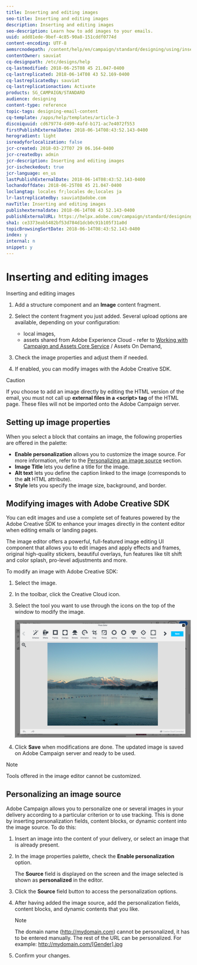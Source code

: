 ```yaml
---
title: Inserting and editing images
seo-title: Inserting and editing images
description: Inserting and editing images
seo-description: Learn how to add images to your emails.
uuid: add81ede-9bef-4c85-90a8-151cddf0774d
content-encoding: UTF-8
aemsrcnodepath: /content/help/en/campaign/standard/designing/using/inserting-and-editing-images
contentOwner: sauviat
cq-designpath: /etc/designs/help
cq-lastmodified: 2018-06-25T08 45 21.047-0400
cq-lastreplicated: 2018-06-14T08 43 52.169-0400
cq-lastreplicatedby: sauviat
cq-lastreplicationaction: Activate
products: SG_CAMPAIGN/STANDARD
audience: designing
content-type: reference
topic-tags: designing-email-content
cq-template: /apps/help/templates/article-3
discoiquuid: cd679774-d499-4afd-b171-ac7e4072f553
firstPublishExternalDate: 2018-06-14T08:43:52.143-0400
herogradient: light
isreadyforlocalization: false
jcr-created: 2018-03-27T07 29 06.164-0400
jcr-createdby: admin
jcr-description: Inserting and editing images
jcr-ischeckedout: true
jcr-language: en_us
lastPublishExternalDate: 2018-06-14T08:43:52.143-0400
lochandoffdate: 2018-06-25T08 45 21.047-0400
loclangtag: locales fr;locales de;locales ja
lr-lastreplicatedby: sauviat@adobe.com
navTitle: Inserting and editing images
publishexternaldate: 2018-06-14T08 43 52.143-0400
publishExternalURL: https://helpx.adobe.com/campaign/standard/designing/using/inserting-and-editing-images.html
sha1: ce3373eab5482bf53d784d1dcb0c91b105f31a0d
topicBrowsingSortDate: 2018-06-14T08:43:52.143-0400
index: y
internal: n
snippet: y
---
```


# Inserting and editing images

Inserting and editing images

1. Add a structure component and an **Image** content fragment.
1. Select the content fragment you just added. Several upload options are available, depending on your configuration:

    * local images,
    * assets shared from Adobe Experience Cloud - refer to [Working with Campaign and Assets Core Service](../../integrating/using/working-with-campaign-and-assets-core-service.md) / Assets On Demand,

1. Check the image properties and adjust them if needed.
1. If enabled, you can modify images with the Adobe Creative SDK.

>[!CAUTION]
>
>If you choose to add an image directly by editing the HTML version of the email, you must not call up **external files in a &lt;script&gt; tag** of the HTML page. These files will not be imported onto the Adobe Campaign server.

## Setting up image properties

When you select a block that contains an image, the following properties are offered in the palette:

* **Enable personalization** allows you to customize the image source. For more information, refer to the [Personalizing an image source](../../designing/using/inserting-images.md#personalizing-an-image-source) section.
* **Image Title** lets you define a title for the image.
* **Alt text** lets you define the caption linked to the image (corresponds to the **alt** HTML attribute).
* **Style** lets you specify the image size, background, and border.

## Modifying images with Adobe Creative SDK

You can edit images and use a complete set of features powered by the Adobe Creative SDK to enhance your images directly in the content editor when editing emails or landing pages.

The image editor offers a powerful, full-featured image editing UI component that allows you to edit images and apply effects and frames, original high-quality stickers, beautiful overlays, fun features like tilt shift and color splash, pro-level adjustments and more.

To modify an image with Adobe Creative SDK:

1. Select the image.
1. In the toolbar, click the Creative Cloud icon.
1. Select the tool you want to use through the icons on the top of the window to modify the image.

   ![](assets/email_designer_ccSdkToolbar.png)

1. Click **Save** when modifications are done. The updated image is saved on Adobe Campaign server and ready to be used.

>[!NOTE]
>
>Tools offered in the image editor cannot be customized.

## Personalizing an image source

Adobe Campaign allows you to personalize one or several images in your delivery according to a particular criterion or to use tracking. This is done by inserting personalization fields, content blocks, or dynamic content into the image source. To do this:

1. Insert an image into the content of your delivery, or select an image that is already present.
1. In the image properties palette, check the **Enable personalization** option.

   The **Source** field is displayed on the screen and the image selected is shown as **personalized** in the editor.

1. Click the **Source** field button to access the personalization options.
1. After having added the image source, add the personalization fields, content blocks, and dynamic contents that you like.

   >[!NOTE]
   >
   >The domain name (http://mydomain.com) cannot be personalized, it has to be entered manually. The rest of the URL can be personalized. For example: http://mydomain.com/[Gender].jpg

1. Confirm your changes.

